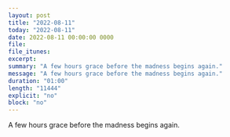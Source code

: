 ```yaml
---
layout: post
title: "2022-08-11"
today: "2022-08-11"
date: 2022-08-11 00:00:00 0000
file:
file_itunes:
excerpt:
summary: "A few hours grace before the madness begins again."
message: "A few hours grace before the madness begins again."
duration: "01:00"
length: "11444"
explicit: "no"
block: "no"
---
```

A few hours grace before the madness begins again.

